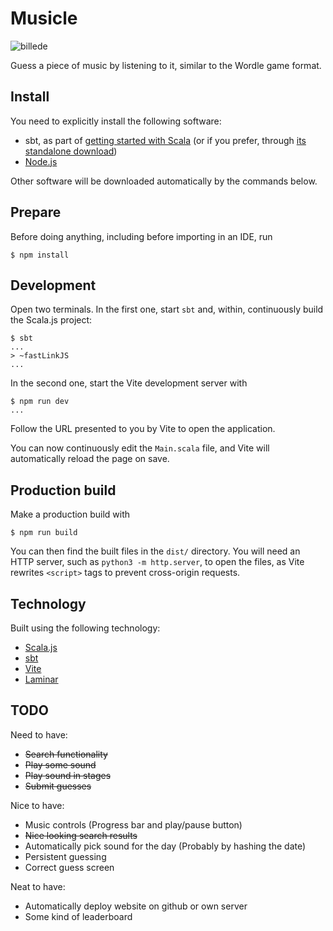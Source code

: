 # Musicle
![billede](https://github.com/user-attachments/assets/73cab22a-b351-444f-9e73-b6138d81e843)

Guess a piece of music by listening to it, similar to the Wordle game format.

## Install

You need to explicitly install the following software:

* sbt, as part of [getting started with Scala](https://docs.scala-lang.org/getting-started/index.html) (or if you prefer, through [its standalone download](https://www.scala-sbt.org/download.html))
* [Node.js](https://nodejs.org/en/)

Other software will be downloaded automatically by the commands below.

## Prepare

Before doing anything, including before importing in an IDE, run

```
$ npm install
```

## Development

Open two terminals.
In the first one, start `sbt` and, within, continuously build the Scala.js project:

```
$ sbt
...
> ~fastLinkJS
...
```

In the second one, start the Vite development server with

```
$ npm run dev
...
```

Follow the URL presented to you by Vite to open the application.

You can now continuously edit the `Main.scala` file, and Vite will automatically reload the page on save.

## Production build

Make a production build with

```
$ npm run build
```

You can then find the built files in the `dist/` directory.
You will need an HTTP server, such as `python3 -m http.server`, to open the files, as Vite rewrites `<script>` tags to prevent cross-origin requests.

## Technology
Built using the following technology:
* [Scala.js](https://www.scala-js.org/)
* [sbt](https://www.scala-sbt.org/)
* [Vite](https://vitejs.dev/)
* [Laminar](https://laminar.dev/)


## TODO
Need to have:
- ~~Search functionality~~
- ~~Play some sound~~
- ~~Play sound in stages~~
- ~~Submit guesses~~

Nice to have:
- Music controls (Progress bar and play/pause button)
- ~~Nice looking search results~~
- Automatically pick sound for the day (Probably by hashing the date)
- Persistent guessing
- Correct guess screen

Neat to have:
- Automatically deploy website on github or own server
- Some kind of leaderboard
